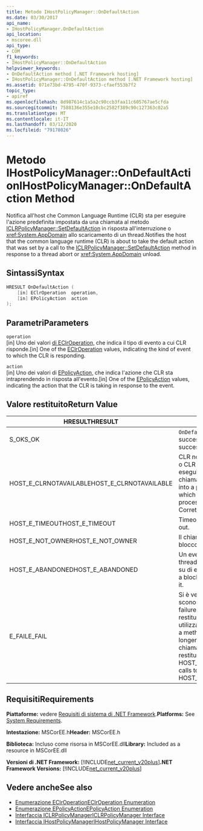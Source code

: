 ```yaml
---
title: Metodo IHostPolicyManager::OnDefaultAction
ms.date: 03/30/2017
api_name:
- IHostPolicyManager.OnDefaultAction
api_location:
- mscoree.dll
api_type:
- COM
f1_keywords:
- IHostPolicyManager::OnDefaultAction
helpviewer_keywords:
- OnDefaultAction method [.NET Framework hosting]
- IHostPolicyManager::OnDefaultAction method [.NET Framework hosting]
ms.assetid: 071e73bd-4795-470f-9373-cfaef553b7f2
topic_type:
- apiref
ms.openlocfilehash: 8d987614c1a5a2c90ccb3faa11c605767ae5cfda
ms.sourcegitcommit: 7588136e355e10cbc2582f389c90c127363c02a5
ms.translationtype: MT
ms.contentlocale: it-IT
ms.lasthandoff: 03/12/2020
ms.locfileid: "79178026"
---
```

# <a name="ihostpolicymanagerondefaultaction-method"></a><span data-ttu-id="d598c-102">Metodo IHostPolicyManager::OnDefaultAction</span><span class="sxs-lookup"><span data-stu-id="d598c-102">IHostPolicyManager::OnDefaultAction Method</span></span>
<span data-ttu-id="d598c-103">Notifica all'host che Common Language Runtime (CLR) sta per eseguire l'azione predefinita impostata da una chiamata al metodo [ICLRPolicyManager::SetDefaultAction](../../../../docs/framework/unmanaged-api/hosting/iclrpolicymanager-setdefaultaction-method.md) in risposta all'interruzione o <xref:System.AppDomain> allo scaricamento di un thread.</span><span class="sxs-lookup"><span data-stu-id="d598c-103">Notifies the host that the common language runtime (CLR) is about to take the default action that was set by a call to the [ICLRPolicyManager::SetDefaultAction](../../../../docs/framework/unmanaged-api/hosting/iclrpolicymanager-setdefaultaction-method.md) method in response to a thread abort or <xref:System.AppDomain> unload.</span></span>  
  
## <a name="syntax"></a><span data-ttu-id="d598c-104">Sintassi</span><span class="sxs-lookup"><span data-stu-id="d598c-104">Syntax</span></span>  
  
```cpp  
HRESULT OnDefaultAction (  
    [in] EClrOperation  operation,
    [in] EPolicyAction  action  
);  
```  
  
## <a name="parameters"></a><span data-ttu-id="d598c-105">Parametri</span><span class="sxs-lookup"><span data-stu-id="d598c-105">Parameters</span></span>  
 `operation`  
 <span data-ttu-id="d598c-106">[in] Uno dei valori [di EClrOperation,](../../../../docs/framework/unmanaged-api/hosting/eclroperation-enumeration.md) che indica il tipo di evento a cui CLR risponde.</span><span class="sxs-lookup"><span data-stu-id="d598c-106">[in] One of the [EClrOperation](../../../../docs/framework/unmanaged-api/hosting/eclroperation-enumeration.md) values, indicating the kind of event to which the CLR is responding.</span></span>  
  
 `action`  
 <span data-ttu-id="d598c-107">[in] Uno dei valori di [EPolicyAction,](../../../../docs/framework/unmanaged-api/hosting/epolicyaction-enumeration.md) che indica l'azione che CLR sta intraprendendo in risposta all'evento.</span><span class="sxs-lookup"><span data-stu-id="d598c-107">[in] One of the [EPolicyAction](../../../../docs/framework/unmanaged-api/hosting/epolicyaction-enumeration.md) values, indicating the action that the CLR is taking in response to the event.</span></span>  
  
## <a name="return-value"></a><span data-ttu-id="d598c-108">Valore restituito</span><span class="sxs-lookup"><span data-stu-id="d598c-108">Return Value</span></span>  
  
|<span data-ttu-id="d598c-109">HRESULT</span><span class="sxs-lookup"><span data-stu-id="d598c-109">HRESULT</span></span>|<span data-ttu-id="d598c-110">Descrizione</span><span class="sxs-lookup"><span data-stu-id="d598c-110">Description</span></span>|  
|-------------|-----------------|  
|<span data-ttu-id="d598c-111">S_OK</span><span class="sxs-lookup"><span data-stu-id="d598c-111">S_OK</span></span>|<span data-ttu-id="d598c-112">`OnDefaultAction`restituito con successo.</span><span class="sxs-lookup"><span data-stu-id="d598c-112">`OnDefaultAction` returned successfully.</span></span>|  
|<span data-ttu-id="d598c-113">HOST_E_CLRNOTAVAILABLE</span><span class="sxs-lookup"><span data-stu-id="d598c-113">HOST_E_CLRNOTAVAILABLE</span></span>|<span data-ttu-id="d598c-114">CLR non è stato caricato in un processo o CLR si trova in uno stato in cui non può eseguire codice gestito o elaborare la chiamata.</span><span class="sxs-lookup"><span data-stu-id="d598c-114">The CLR has not been loaded into a process, or the CLR is in a state in which it cannot run managed code or process the call.</span></span> <span data-ttu-id="d598c-115">Correttamente</span><span class="sxs-lookup"><span data-stu-id="d598c-115">successfully</span></span>|  
|<span data-ttu-id="d598c-116">HOST_E_TIMEOUT</span><span class="sxs-lookup"><span data-stu-id="d598c-116">HOST_E_TIMEOUT</span></span>|<span data-ttu-id="d598c-117">Timeout della chiamata.</span><span class="sxs-lookup"><span data-stu-id="d598c-117">The call timed out.</span></span>|  
|<span data-ttu-id="d598c-118">HOST_E_NOT_OWNER</span><span class="sxs-lookup"><span data-stu-id="d598c-118">HOST_E_NOT_OWNER</span></span>|<span data-ttu-id="d598c-119">Il chiamante non è proprietario del blocco.</span><span class="sxs-lookup"><span data-stu-id="d598c-119">The caller does not own the lock.</span></span>|  
|<span data-ttu-id="d598c-120">HOST_E_ABANDONED</span><span class="sxs-lookup"><span data-stu-id="d598c-120">HOST_E_ABANDONED</span></span>|<span data-ttu-id="d598c-121">Un evento è stato annullato mentre un thread bloccato o una fibra era in attesa su di esso.</span><span class="sxs-lookup"><span data-stu-id="d598c-121">An event was canceled while a blocked thread or fiber was waiting on it.</span></span>|  
|<span data-ttu-id="d598c-122">E_FAIL</span><span class="sxs-lookup"><span data-stu-id="d598c-122">E_FAIL</span></span>|<span data-ttu-id="d598c-123">Si è verificato un errore irreversibile sconosciuto.</span><span class="sxs-lookup"><span data-stu-id="d598c-123">An unknown catastrophic failure occurred.</span></span> <span data-ttu-id="d598c-124">Quando un metodo restituisce E_FAIL, CLR non è più utilizzabile all'interno del processo.</span><span class="sxs-lookup"><span data-stu-id="d598c-124">When a method returns E_FAIL, the CLR is no longer usable within the process.</span></span> <span data-ttu-id="d598c-125">Le chiamate successive ai metodi di hosting restituiscono HOST_E_CLRNOTAVAILABLE.</span><span class="sxs-lookup"><span data-stu-id="d598c-125">Subsequent calls to hosting methods return HOST_E_CLRNOTAVAILABLE.</span></span>|  
  
## <a name="requirements"></a><span data-ttu-id="d598c-126">Requisiti</span><span class="sxs-lookup"><span data-stu-id="d598c-126">Requirements</span></span>  
 <span data-ttu-id="d598c-127">**Piattaforme:** vedere [Requisiti di sistema di .NET Framework](../../../../docs/framework/get-started/system-requirements.md).</span><span class="sxs-lookup"><span data-stu-id="d598c-127">**Platforms:** See [System Requirements](../../../../docs/framework/get-started/system-requirements.md).</span></span>  
  
 <span data-ttu-id="d598c-128">**Intestazione:** MSCorEE.h</span><span class="sxs-lookup"><span data-stu-id="d598c-128">**Header:** MSCorEE.h</span></span>  
  
 <span data-ttu-id="d598c-129">**Biblioteca:** Incluso come risorsa in MSCorEE.dll</span><span class="sxs-lookup"><span data-stu-id="d598c-129">**Library:** Included as a resource in MSCorEE.dll</span></span>  
  
 <span data-ttu-id="d598c-130">**Versioni di .NET Framework:** [!INCLUDE[net_current_v20plus](../../../../includes/net-current-v20plus-md.md)]</span><span class="sxs-lookup"><span data-stu-id="d598c-130">**.NET Framework Versions:** [!INCLUDE[net_current_v20plus](../../../../includes/net-current-v20plus-md.md)]</span></span>  
  
## <a name="see-also"></a><span data-ttu-id="d598c-131">Vedere anche</span><span class="sxs-lookup"><span data-stu-id="d598c-131">See also</span></span>

- [<span data-ttu-id="d598c-132">Enumerazione EClrOperation</span><span class="sxs-lookup"><span data-stu-id="d598c-132">EClrOperation Enumeration</span></span>](../../../../docs/framework/unmanaged-api/hosting/eclroperation-enumeration.md)
- [<span data-ttu-id="d598c-133">Enumerazione EPolicyAction</span><span class="sxs-lookup"><span data-stu-id="d598c-133">EPolicyAction Enumeration</span></span>](../../../../docs/framework/unmanaged-api/hosting/epolicyaction-enumeration.md)
- [<span data-ttu-id="d598c-134">Interfaccia ICLRPolicyManager</span><span class="sxs-lookup"><span data-stu-id="d598c-134">ICLRPolicyManager Interface</span></span>](../../../../docs/framework/unmanaged-api/hosting/iclrpolicymanager-interface.md)
- [<span data-ttu-id="d598c-135">Interfaccia IHostPolicyManager</span><span class="sxs-lookup"><span data-stu-id="d598c-135">IHostPolicyManager Interface</span></span>](../../../../docs/framework/unmanaged-api/hosting/ihostpolicymanager-interface.md)
